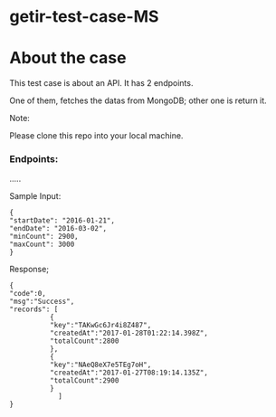 # getir-test-case-MS

# About the case
This test case is about an API. It has 2 endpoints.

One of them, fetches the datas from MongoDB; other one is return it.


Note:

Please clone this repo into your local machine.


### Endpoints:
.....


Sample Input:

    {
    "startDate": "2016-01-21",
    "endDate": "2016-03-02",
    "minCount": 2900,
    "maxCount": 3000
    }

Response;

    {
    "code":0,
    "msg":"Success",
    "records": [
              {
              "key":"TAKwGc6Jr4i8Z487",
              "createdAt":"2017-01-28T01:22:14.398Z",
              "totalCount":2800
              },
              {
              "key":"NAeQ8eX7e5TEg7oH",
              "createdAt":"2017-01-27T08:19:14.135Z",
              "totalCount":2900
              }
                ]
    }




